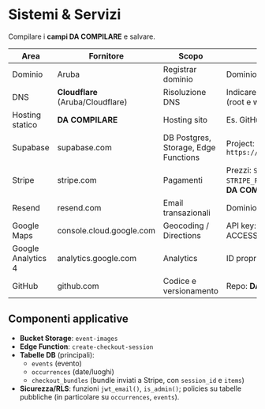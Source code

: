 # Sistemi & Servizi

Compilare i **campi DA COMPILARE** e salvare.

| Area | Fornitore | Scopo | Note / Dati |
|------|-----------|-------|-------------|
| Dominio | Aruba | Registrar dominio | Dominio: **staseraqui.it** |
| DNS | **Cloudflare** (Aruba/Cloudflare) | Risoluzione DNS | Indicare dove puntano A/AAAA/CNAME (root e www) |
| Hosting statico | **DA COMPILARE** | Hosting sito | Es. GitHub Pages / Cloudflare Pages |
| Supabase | supabase.com | DB Postgres, Storage, Edge Functions | Project: `rubdzlnolxcgpjklfggk` — URL: `https://rubdzlnolxcgpjklfggk.supabase.co` |
| Stripe | stripe.com | Pagamenti | Prezzi: `STRIPE_PRICE_SINGLE` / `STRIPE_PRICE_MULTI` (Price ID); Webhook: **DA COMPILARE (se usato)** |
| Resend | resend.com | Email transazionali | Dominio verificato: **DA COMPILARE** |
| Google Maps | console.cloud.google.com | Geocoding / Directions | API key: conservata in `.env` (vedi ACCESSI.md) |
| Google Analytics 4 | analytics.google.com | Analytics | ID proprietà: `G-SDBGY51C46` |
| GitHub | github.com | Codice e versionamento | Repo: **DA COMPILARE (org/owner/repo)** |

## Componenti applicative
- **Bucket Storage**: `event-images`
- **Edge Function**: `create-checkout-session`
- **Tabelle DB** (principali):  
  - `events` (evento)  
  - `occurrences` (date/luoghi)  
  - `checkout_bundles` (bundle inviati a Stripe, con `session_id` e `items`)
- **Sicurezza/RLS**: funzioni `jwt_email()`, `is_admin()`; policies su tabelle pubbliche (in particolare su `occurrences`, `events`).
